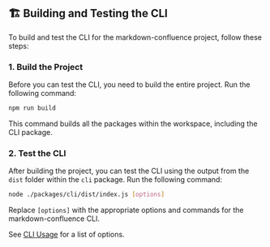 ## 🏗️ Building and Testing the CLI

To build and test the CLI for the markdown-confluence project, follow these steps:

### 1. Build the Project

Before you can test the CLI, you need to build the entire project. Run the following command:

```bash
npm run build
```

This command builds all the packages within the workspace, including the CLI package.

### 2. Test the CLI

After building the project, you can test the CLI using the output from the `dist` folder within the `cli` package. Run the following command:

```bash
node ./packages/cli/dist/index.js [options]
```

Replace `[options]` with the appropriate options and commands for the markdown-confluence CLI.

See [CLI Usage](../usage/cli.md) for a list of options.